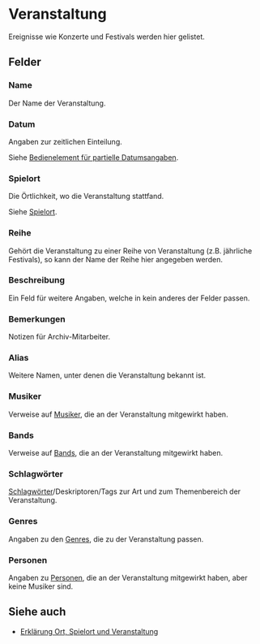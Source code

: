 Veranstaltung
=============

Ereignisse wie Konzerte und Festivals werden hier gelistet.

## Felder

### Name

Der Name der Veranstaltung.

### Datum

Angaben zur zeitlichen Einteilung.

Siehe [Bedienelement für partielle Datumsangaben](bedienelement.md#feld-fur-partielles-datum "Bedienelement").

### Spielort

Die Örtlichkeit, wo die Veranstaltung stattfand.

Siehe [Spielort](spielort.md "Spielort").

### Reihe

Gehört die Veranstaltung zu einer Reihe von Veranstaltung (z.B. jährliche Festivals), so kann der Name der Reihe hier
angegeben werden.

### Beschreibung

Ein Feld für weitere Angaben, welche in kein anderes der Felder passen.

### Bemerkungen

Notizen für Archiv-Mitarbeiter.

### Alias

Weitere Namen, unter denen die Veranstaltung bekannt ist.

### Musiker

Verweise auf [Musiker](musiker.md "Musiker"), die an der Veranstaltung mitgewirkt haben.

### Bands

Verweise auf [Bands](band.md "Band"), die an der Veranstaltung mitgewirkt haben.

### Schlagwörter

[Schlagwörter](schlagwort.md "Schlagwort")/Deskriptoren/Tags zur Art und zum Themenbereich der Veranstaltung.

### Genres

Angaben zu den [Genres](genre.md "Genre"), die zu der Veranstaltung passen.

### Personen

Angaben zu [Personen](person.md "Person"), die an der Veranstaltung mitgewirkt haben, aber keine Musiker sind.

## Siehe auch

* [Erklärung Ort, Spielort und Veranstaltung](ort_spielort_veranstaltung.md "Ort, Spielort, Veranstaltung")
